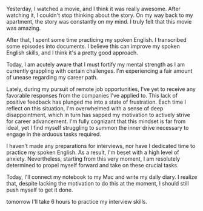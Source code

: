 Yesterday, I watched a movie, and I think it was really awesome. After watching it, I couldn't stop thinking about the story. On my way back to my apartment, the story was constantly on my mind. I truly felt that this movie was amazing.

  

After that, I spent some time practicing my spoken English. I transcribed some episodes into documents. I believe this can improve my spoken English skills, and I think it's a pretty good approach.


Today, I am acutely aware that I must fortify my mental strength as I am currently grappling with certain challenges. I'm experiencing a fair amount of unease regarding my career path. 

Lately, during my pursuit of remote job opportunities, I've yet to receive any favorable responses from the companies I've applied to. This lack of positive feedback has plunged me into a state of frustration. Each time I reflect on this situation, I'm overwhelmed with a sense of deep disappointment, which in turn has sapped my motivation to actively strive for career advancement. I'm fully cognizant that this mindset is far from ideal, yet I find myself struggling to summon the inner drive necessary to engage in the arduous tasks required.


I haven't made any preparations for interviews, nor have I dedicated time to practice my spoken English. As a result, I'm beset with a high level of anxiety. Nevertheless, starting from this very moment, I am resolutely determined to propel myself forward and take on these crucial tasks.

Today, I'll connect my notebook to my Mac and write my daily diary. I realize that, despite lacking the motivation to do this at the moment, I should still push myself to get it done.


tomorrow I'll take 6 hours to practice my interview skills.